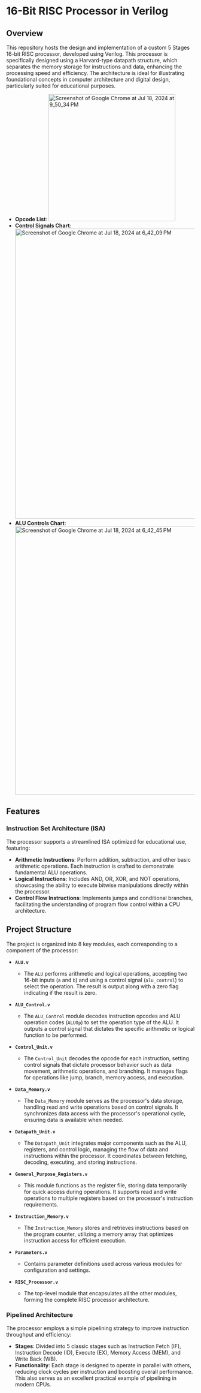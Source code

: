 # 16-Bit RISC Processor in Verilog

## Overview
This repository hosts the design and implementation of a custom 5 Stages 16-bit RISC processor, developed using Verilog. This processor is specifically designed using a Harvard-type datapath structure, which separates the memory storage for instructions and data, enhancing the processing speed and efficiency. The architecture is ideal for illustrating foundational concepts in computer architecture and digital design, particularly suited for educational purposes.

- **Opcode List**: <img width="339" alt="Screenshot of Google Chrome at Jul 18, 2024 at 9_50_34 PM" src="https://github.com/user-attachments/assets/a6de1b93-7d89-4cb4-b2e6-d57b4fc1abd4">
- **Control Signals Chart**: <img width="774" alt="Screenshot of Google Chrome at Jul 18, 2024 at 6_42_09 PM" src="https://github.com/user-attachments/assets/2fab0bf8-d43f-4567-91d8-6a6163ee0086">
- **ALU Controls Chart**: <img width="716" alt="Screenshot of Google Chrome at Jul 18, 2024 at 6_42_45 PM" src="https://github.com/user-attachments/assets/330e586c-1d54-49cb-a63b-ce3d8aeadb10">

## Features
### Instruction Set Architecture (ISA)
The processor supports a streamlined ISA optimized for educational use, featuring:
- **Arithmetic Instructions**: Perform addition, subtraction, and other basic arithmetic operations. Each instruction is crafted to demonstrate fundamental ALU operations.
- **Logical Instructions**: Includes AND, OR, XOR, and NOT operations, showcasing the ability to execute bitwise manipulations directly within the processor.
- **Control Flow Instructions**: Implements jumps and conditional branches, facilitating the understanding of program flow control within a CPU architecture.

## Project Structure
The project is organized into 8 key modules, each corresponding to a component of the processor:

- **`ALU.v`**
  - The `ALU` performs arithmetic and logical operations, accepting two 16-bit inputs (`a` and `b`) and using a control signal (`alu_control`) to select the operation. The result is output along with a zero flag indicating if the result is zero.

- **`ALU_Control.v`**
  - The `ALU_Control` module decodes instruction opcodes and ALU operation codes (`ALUOp`) to set the operation type of the ALU. It outputs a control signal that dictates the specific arithmetic or logical function to be performed.

- **`Control_Unit.v`**
  - The `Control_Unit` decodes the opcode for each instruction, setting control signals that dictate processor behavior such as data movement, arithmetic operations, and branching. It manages flags for operations like jump, branch, memory access, and execution.

- **`Data_Memory.v`**
  - The `Data_Memory` module serves as the processor's data storage, handling read and write operations based on control signals. It synchronizes data access with the processor's operational cycle, ensuring data is available when needed.

- **`Datapath_Unit.v`**
  - The `Datapath_Unit` integrates major components such as the ALU, registers, and control logic, managing the flow of data and instructions within the processor. It coordinates between fetching, decoding, executing, and storing instructions.

- **`General_Purpose_Registers.v`**
  - This module functions as the register file, storing data temporarily for quick access during operations. It supports read and write operations to multiple registers based on the processor's instruction requirements.

- **`Instruction_Memory.v`**
  - The `Instruction_Memory` stores and retrieves instructions based on the program counter, utilizing a memory array that optimizes instruction access for efficient execution.
    
- **`Parameters.v`**
  - Contains parameter definitions used across various modules for configuration and settings.

- **`RISC_Processor.v`**
  - The top-level module that encapsulates all the other modules, forming the complete RISC processor architecture.

### Pipelined Architecture
The processor employs a simple pipelining strategy to improve instruction throughput and efficiency:
- **Stages**: Divided into 5 classic stages such as Instruction Fetch (IF), Instruction Decode (ID), Execute (EX), Memory Access (MEM), and Write Back (WB).
- **Functionality**: Each stage is designed to operate in parallel with others, reducing clock cycles per instruction and boosting overall performance. This also serves as an excellent practical example of pipelining in modern CPUs.
